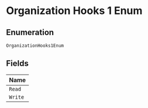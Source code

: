 
# Organization Hooks 1 Enum

## Enumeration

`OrganizationHooks1Enum`

## Fields

| Name |
|  --- |
| `Read` |
| `Write` |

